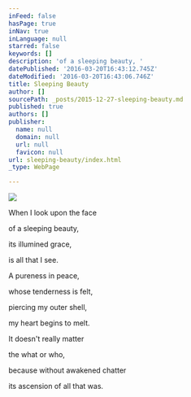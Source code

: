 ```yaml
---
inFeed: false
hasPage: true
inNav: true
inLanguage: null
starred: false
keywords: []
description: 'of a sleeping beauty, '
datePublished: '2016-03-20T16:43:12.745Z'
dateModified: '2016-03-20T16:43:06.746Z'
title: Sleeping Beauty
author: []
sourcePath: _posts/2015-12-27-sleeping-beauty.md
published: true
authors: []
publisher:
  name: null
  domain: null
  url: null
  favicon: null
url: sleeping-beauty/index.html
_type: WebPage

---
```

![](https://the-grid-user-content.s3-us-west-2.amazonaws.com/c8134936-10ca-4d5b-97a9-aa162e34e760.jpg)

When I 
look upon the face 

of a sleeping beauty, 

its illumined grace, 

is all that I see. 

A pureness in peace, 

whose tenderness is felt, 

piercing my outer shell, 

my heart begins to melt. 

It doesn't really matter 

the what or who, 

because
without awakened chatter 

its ascension of all that was.